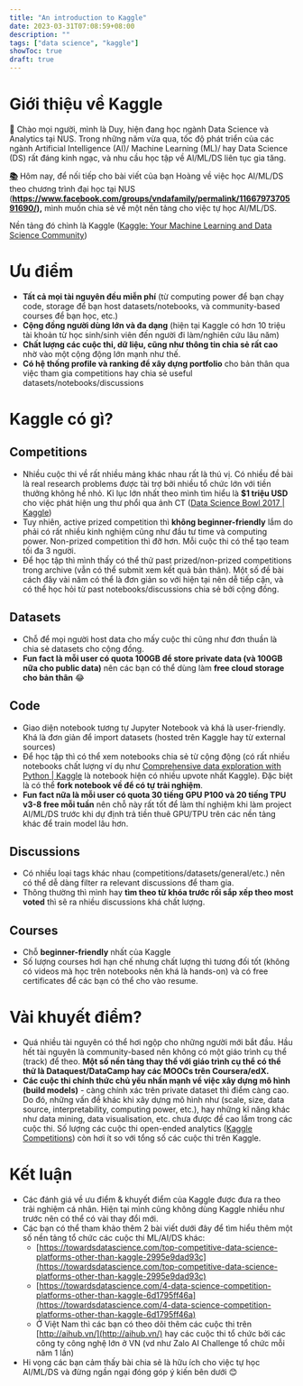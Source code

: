 ```yaml
---
title: "An introduction to Kaggle"
date: 2023-03-31T07:08:59+08:00
description: ""
tags: ["data science", "kaggle"]
showToc: true
draft: true
---
```


# Giới thiệu về Kaggle

👋 Chào mọi người, mình là Duy, hiện đang học ngành Data Science và Analytics tại NUS. Trong những năm vừa qua, tốc độ phát triển của các ngành Artificial Intelligence (AI)/ Machine Learning (ML)/ hay Data Science (DS) rất đáng kinh ngạc, và nhu cầu học tập về AI/ML/DS liên tục gia tăng.

**[📚](https://emojipedia.org/books/)** Hôm nay, để nối tiếp cho bài viết của bạn Hoàng về việc học AI/ML/DS theo chương trình đại học tại NUS (**https://www.facebook.com/groups/vndafamily/permalink/1166797370591690/),** mình muốn chia sẻ về một nền tảng cho việc tự học AI/ML/DS. 

Nền tảng đó chình là Kaggle ([Kaggle: Your Machine Learning and Data Science Community](https://www.kaggle.com/))

# Ưu điểm

- **Tất cả mọi tài nguyên đều miễn phí** (từ computing power để bạn chạy code, storage để bạn host datasets/notebooks, và community-based courses để bạn học, etc.)
- **Cộng đồng người dùng lớn và đa dạng** (hiện tại Kaggle có hơn 10 triệu tài khoản từ học sinh/sinh viên đến người đi làm/nghiên cứu lâu năm)
- **Chất lượng các cuộc thi, dữ liệu, cũng như thông tin chia sẻ rất cao** nhờ vào một cộng động lớn mạnh như thế.
- **Có hệ thống profile và ranking để xây dựng portfolio** cho bản thân qua việc tham gia competitions hay chia sẻ useful datasets/notebooks/discussions

# Kaggle có gì?

## Competitions

- Nhiều cuộc thi về rất nhiều mảng khác nhau rất là thú vị. Có nhiều đề bài là real research problems được tài trợ bởi nhiều tổ chức lớn với tiền thưởng không hề nhỏ. Kỉ lục lớn nhất theo mình tìm hiểu là **$1 triệu USD** cho việc phát hiện ung thư phổi qua ảnh CT ([Data Science Bowl 2017 | Kaggle](https://www.kaggle.com/c/data-science-bowl-2017))
- Tuy nhiên, active prized competition thì **không beginner-friendly** lắm do phải có rất nhiều kinh nghiệm cũng như đầu tư time và computing power. Non-prized competition thì đỡ hơn. Mỗi cuộc thi có thể tạo team tối đa 3 người.
- Để học tập thì mình thấy có thể thử past prized/non-prized competitions trong archive (vẫn có thể submit xem kết quả bản thân). Một số đề bài cách đây vài năm có thể là đơn giản so với hiện tại nên dễ tiếp cận, và có thể học hỏi từ past notebooks/discussions chia sẻ bởi cộng đồng.

## Datasets

- Chỗ để mọi người host data cho mấy cuộc thi cũng như đơn thuần là chia sẻ datasets cho cộng đồng.
- **Fun fact là mỗi user có quota 100GB để store private data (và 100GB nữa cho public data)** nên các bạn có thể dùng làm **free cloud storage cho bản thân** 😂

## Code

- Giao diện notebook tương tự Jupyter Notebook và khá là user-friendly. Khá là đơn giản để import datasets (hosted trên Kaggle hay từ external sources)
- Để học tập thì có thể xem notebooks chia sẻ từ cộng động (có rất nhiều notebooks chất lượng ví dụ như [Comprehensive data exploration with Python | Kaggle](https://www.kaggle.com/code/pmarcelino/comprehensive-data-exploration-with-python#2.-First-things-first:-analysing-'SalePrice') là notebook hiện có nhiều upvote nhất Kaggle). Đặc biệt là có thể **fork notebook về để có tự trải nghiệm**.
- **Fun fact nữa là mỗi user có quota 30 tiếng GPU P100 và 20 tiếng TPU v3-8 free mỗi tuần** nên chỗ này rất tốt để làm thí nghiệm khi làm project AI/ML/DS trước khi dự định trả tiền thuê GPU/TPU trên các nền tảng khác để train model lâu hơn.

## Discussions

- Có nhiều loại tags khác nhau (competitions/datasets/general/etc.) nên có thể dễ dàng filter ra relevant discussions để tham gia.
- Thông thường thì mình hay **tìm theo từ khóa trước rồi sắp xếp theo most voted** thì sẽ ra nhiều discussions khá chất lượng.

## Courses

- Chỗ **beginner-friendly** nhất của Kaggle
- Số lượng courses hơi hạn chế nhưng chất lượng thì tương đối tốt (không có videos mà học trên notebooks nên khá là hands-on) và có free certificates để các bạn có thể cho vào resume.

# Vài khuyết điểm?

- Quá nhiều tài nguyên có thể hơi ngộp cho những người mới bắt đầu. Hầu hết tài nguyên là community-based nên không có một giáo trình cụ thể (track) để theo. **Một số nền tảng thay thế với giáo trình cụ thể có thể thử là Dataquest/DataCamp hay các MOOCs trên Coursera/edX.**
- **Các cuộc thi chính thức chủ yếu nhấn mạnh về việc xây dựng mô hình (build models)** - càng chính xác trên private dataset thì điểm càng cao. Do đó, những vấn đề khác khi xây dựng mô hình như (scale, size, data source, interpretability, computing power, etc.), hay những kĩ năng khác như data mining, data visualisation, etc. chưa được đề cao lắm trong các cuộc thi. Số lượng các cuộc thi open-ended analytics ([Kaggle Competitions](https://www.kaggle.com/competitions?hostSegmentIdFilter=11)) còn hơi ít so với tổng số các cuộc thi trên Kaggle.

# Kết luận

- Các đánh giá về ưu điểm & khuyết điểm của Kaggle được đưa ra theo trải nghiệm cá nhân. Hiện tại mình cũng không dùng Kaggle nhiều như trước nên có thể có vài thay đổi mới.
- Các bạn có thể tham khảo thêm 2 bài viết dưới đây để tìm hiểu thêm một số nền tảng tổ chức các cuộc thi ML/AI/DS khác:
    - [https://towardsdatascience.com/top-competitive-data-science-platforms-other-than-kaggle-2995e9dad93c](https://towardsdatascience.com/top-competitive-data-science-platforms-other-than-kaggle-2995e9dad93c)
    - [https://towardsdatascience.com/4-data-science-competition-platforms-other-than-kaggle-6d1795ff46a](https://towardsdatascience.com/4-data-science-competition-platforms-other-than-kaggle-6d1795ff46a)
    - Ở Việt Nam thì các bạn có theo dõi thêm các cuộc thi trên [http://aihub.vn/](http://aihub.vn/) hay các cuộc thi tổ chức bởi các công ty công nghệ lớn ở VN (vd như Zalo AI Challenge tổ chức mỗi năm 1 lần)
- Hi vọng các bạn cảm thấy bài chia sẻ là hữu ích cho việc tự học AI/ML/DS và đừng ngần ngại đóng góp ý kiến bên dưới 😊